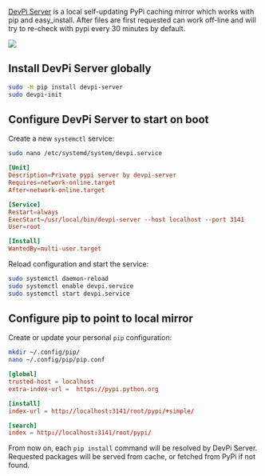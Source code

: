 [DevPi Server](https://pypi.org/project/devpi-server/) is a local self-updating PyPi caching mirror which works with pip and easy_install. After files are first requested can work off-line and will try to re-check with pypi every 30 minutes by default.

![](https://images.unsplash.com/photo-1630086444439-97f3e422cc13?ixlib=rb-4.0.3&ixid=MnwxMjA3fDB8MHxwaG90by1wYWdlfHx8fGVufDB8fHx8&auto=format&fit=crop&w=1511&q=80)

## Install DevPi Server globally

```bash
sudo -H pip install devpi-server
sudo devpi-init
```

## Configure DevPi Server to start on boot

Create a new `systemctl` service:
```bash
sudo nano /etc/systemd/system/devpi.service
```
```toml
[Unit]
Description=Private pypi server by devpi-server
Requires=network-online.target
After=network-online.target

[Service]
Restart=always
ExecStart=/usr/local/bin/devpi-server --host localhost --port 3141
User=root

[Install]
WantedBy=multi-user.target
```

Reload configuration and start the service:
```bash
sudo systemctl daemon-reload
sudo systemctl enable devpi.service
sudo systemctl start devpi.service
```

## Configure pip to point to local mirror

Create or update your personal `pip` configuration:
```bash
mkdir ~/.config/pip/
nano ~/.config/pip/pip.conf
```
```toml
[global]
trusted-host = localhost
extra-index-url =  https://pypi.python.org

[install]
index-url = http://localhost:3141/root/pypi/+simple/

[search]
index = http://localhost:3141/root/pypi/
```

From now on, each `pip install` command will be resolved by DevPi Server. Requested packages will be served from cache, or fetched from PyPi if not found.
